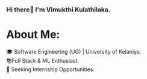 ### Hi there👋 I'm Vimukthi Kulathilaka.

# About Me:
🎓 Software Engineering (UG) | University of Kelaniya.<br>📚Full Stack & ML Enthusiast.<br>💼 Seeking Internship Opportunities.

